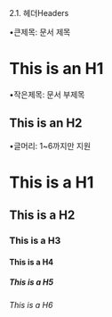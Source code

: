 2.1. 헤더Headers

•큰제목: 문서 제목

This is an H1
=============


•작은제목: 문서 부제목

This is an H2
-------------


•글머리: 1~6까지만 지원

# This is a H1
## This is a H2
### This is a H3
#### This is a H4
##### This is a H5
###### This is a H6
